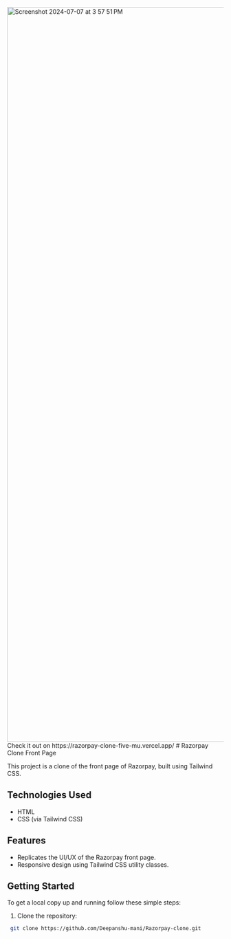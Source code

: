 <img width="1709" alt="Screenshot 2024-07-07 at 3 57 51 PM" src="https://github.com/Deepanshu-mani/Razorpay-clone/assets/144232598/74418afc-a4c9-45e2-9456-c126c7ae37a9">
Check it out on https://razorpay-clone-five-mu.vercel.app/
# Razorpay Clone Front Page

This project is a clone of the front page of Razorpay, built using Tailwind CSS.

## Technologies Used

- HTML
- CSS (via Tailwind CSS)

## Features

- Replicates the UI/UX of the Razorpay front page.
- Responsive design using Tailwind CSS utility classes.

## Getting Started

To get a local copy up and running follow these simple steps:

1. Clone the repository:
  ```bash
   git clone https://github.com/Deepanshu-mani/Razorpay-clone.git
